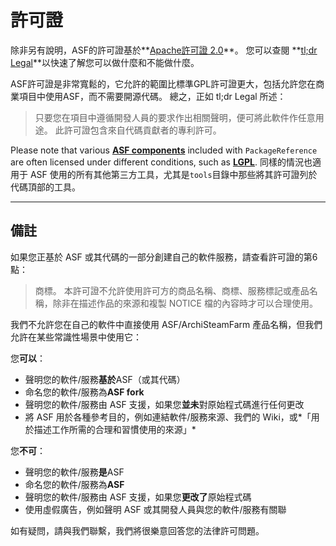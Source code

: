 # 許可證

除非另有說明，ASF的許可證基於**[Apache許可證 2.0](https://raw.githubusercontent.com/JustArchiNET/ArchiSteamFarm/master/LICENSE-2.0.txt)**。 您可以查閱 **[tl;dr Legal](https://tldrlegal.com/license/apache-license-2.0-(apache-2.0))**以快速了解您可以做什麼和不能做什麼。

ASF許可證是非常寬鬆的，它允許的範圍比標準GPL許可證更大，包括允許您在商業項目中使用ASF，而不需要開源代碼。 總之，正如 tl;dr Legal 所述：

> 只要您在項目中遵循開發人員的要求作出相關聲明，便可將此軟件作任意用途。 此許可證包含來自代碼貢獻者的專利許可。

Please note that various **[ASF components](https://github.com/JustArchiNET/ArchiSteamFarm/blob/master/ArchiSteamFarm/ArchiSteamFarm.csproj)** included with `PackageReference` are often licensed under different conditions, such as **[LGPL](https://tldrlegal.com/license/gnu-lesser-general-public-license-v3-(lgpl-3))**. 同樣的情況也適用于 ASF 使用的所有其他第三方工具，尤其是`tools`目錄中那些將其許可證列於代碼頂部的工具。

* * *

## 備註

如果您正基於 ASF 或其代碼的一部分創建自己的軟件服務，請查看許可證的第6點：

> 商標。 本許可證不允許使用許可方的商品名稱、商標、服務標記或產品名稱，除非在描述作品的來源和複製 NOTICE 檔的內容時才可以合理使用。

我們不允許您在自己的軟件中直接使用 ASF/ArchiSteamFarm 產品名稱，但我們允許在某些常識性場景中使用它：

您**可以**：

- 聲明您的軟件/服務**基於**ASF（或其代碼）
- 命名您的軟件/服務為**ASF fork**
- 聲明您的軟件/服務由 ASF 支援，如果您**並未**對原始程式碼進行任何更改
- 將 ASF 用於各種參考目的，例如連結軟件/服務來源、我們的 Wiki，或*「用於描述工作所需的合理和習慣使用的來源」*

您**不可**：

- 聲明您的軟件/服務**是**ASF
- 命名您的軟件/服務為**ASF**
- 聲明您的軟件/服務由 ASF 支援，如果您**更改了**原始程式碼
- 使用虛假廣告，例如聲明 ASF 或其開發人員與您的軟件/服務有關聯

如有疑問，請與我們聯繫，我們將很樂意回答您的法律許可問題。
